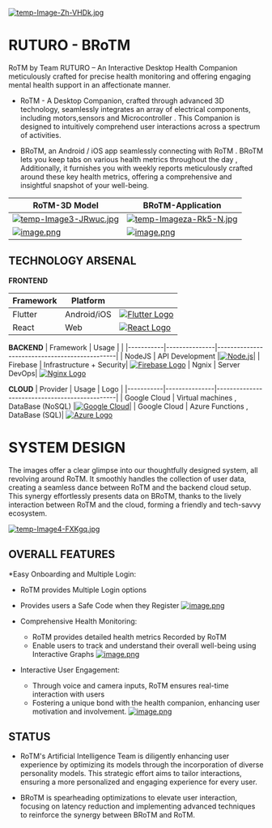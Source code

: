[![temp-Image-Zh-VHDk.jpg](https://i.postimg.cc/vTnyx026/temp-Image-Zh-VHDk.jpg)](https://postimg.cc/dZJpzjYq)
# RUTURO - BRoTM
RoTM by Team RUTURO – An Interactive Desktop Health Companion meticulously crafted for precise health monitoring and offering engaging mental health support in an affectionate manner.

- RoTM - A Desktop Companion, crafted through advanced 3D technology, seamlessly integrates an array of electrical components, including motors,sensors and Microcontroller . This Companion is designed to intuitively comprehend user interactions across a spectrum of activities.

- BRoTM, an Android / iOS app seamlessly connecting with RoTM . BRoTM lets you keep tabs on various health metrics throughout the day , Additionally, it furnishes you with weekly reports meticulously crafted around these key health metrics, offering a comprehensive and insightful snapshot of your well-being.

|**RoTM-3D Model**| BRoTM-Application|                                          
|-----------|---------------|
[![temp-Image3-JRwuc.jpg](https://i.postimg.cc/9FWDRdFD/temp-Image3-JRwuc.jpg)](https://postimg.cc/14jmbNFS)    | [![temp-Imageza-Rk5-N.jpg](https://i.postimg.cc/d3sRLfV5/temp-Imageza-Rk5-N.jpg)](https://postimg.cc/TLs5sCmb)| 
| [![image.png](https://i.postimg.cc/15w71SBj/image.png)](https://postimg.cc/GH3xvZZF)| [![image.png](https://i.postimg.cc/c1m69ty9/image.png)](https://postimg.cc/5jXxj0tL)|










## TECHNOLOGY ARSENAL

**FRONTEND**

| Framework | Platform      |                                           |
|-----------|---------------|-----------------------------------------------|
| Flutter   | Android/iOS   | [![Flutter Logo](https://img.shields.io/badge/-Flutter-02569B?style=flat&logo=flutter&logoColor=cyan)](https://flutter.dev/)  |
| React     | Web           | [![React Logo](https://img.shields.io/badge/-React-61DAFB?style=flat&logo=react&logoColor=black)](https://reactjs.org/)      |

**BACKEND**
| Framework | Usage      |                                           |
|-----------|---------------|-----------------------------------------------|
| NodeJS   | API Development   |[![Node.js](https://img.shields.io/badge/-Node.js-339933?style=flat&logo=node.js&logoColor=black)](https://nodejs.org/)|
| Firebase     | Infrastructure + Security| [![Firebase Logo](https://img.shields.io/badge/-Firebase-FFCA28?style=flat&logo=firebase&logoColor=black)](https://firebase.google.com/)
| Ngnix     | Server DevOps| [![Nginx Logo](https://img.shields.io/badge/-Nginx-009639?style=flat&logo=nginx&logoColor=black)](https://www.nginx.com/)

**CLOUD**
| Provider | Usage      | Logo                                          |
|-----------|---------------|-----------------------------------------------|
| Google Cloud   | Virtual machines , DataBase (NoSQL)  |[![Google Cloud](https://img.shields.io/badge/-Google%20Cloud-4285F4?style=flat&logo=google-cloud&logoColor=4285F4&labelColor=black)](https://cloud.google.com/)|
| Google Cloud | Azure Functions , DataBase (SQL)| [![Azure Logo](https://img.shields.io/badge/-Azure-0089D6?style=flat&logo=microsoft-azure&logoColor=indigo)](https://azure.microsoft.com/)




# SYSTEM DESIGN
The images offer a clear glimpse into our thoughtfully designed system, all revolving around RoTM. It smoothly handles the collection of user data, creating a seamless dance between RoTM and the backend cloud setup. This synergy effortlessly presents data on BRoTM, thanks to the lively interaction between RoTM and the cloud, forming a friendly and tech-savvy ecosystem.

[![temp-Image4-FXKgq.jpg](https://i.postimg.cc/7hJHMHhh/temp-Image4-FXKgq.jpg)](https://postimg.cc/wRHY9dhY)

## OVERALL FEATURES 
*Easy Onboarding and Multiple Login:
  * RoTM provides Multiple Login options
  * Provides users a Safe Code when they Register
[![image.png](https://i.postimg.cc/PJP5BPh0/image.png)](https://postimg.cc/sGCzWfMJ)

* Comprehensive Health Monitoring:
  * RoTM provides detailed health metrics Recorded by RoTM
  * Enable users to track and understand their overall well-being using Interactive Graphs
[![image.png](https://i.postimg.cc/9fQ0GxKW/image.png)](https://postimg.cc/gx1GpKG5)

* Interactive User Engagement:
  * Through voice and camera inputs, RoTM ensures real-time interaction with users
  *  Fostering a unique bond with the health companion, enhancing user motivation and involvement.
[![image.png](https://i.postimg.cc/zG4jPcZk/image.png)](https://postimg.cc/LJBLJvsq)

## STATUS

- RoTM's Artificial Intelligence Team is diligently enhancing user experience by optimizing its models through the incorporation of diverse personality models. This strategic effort aims to tailor interactions, ensuring a more personalized and engaging experience for every user.

- BRoTM is spearheading optimizations to elevate user interaction, focusing on latency reduction and implementing advanced techniques to reinforce the synergy between BRoTM and RoTM.

